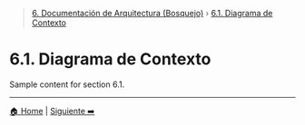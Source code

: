 > [6. Documentación de Arquitectura (Bosquejo)](../6.md) › [6.1. Diagrama de Contexto](6.1.md)

# 6.1. Diagrama de Contexto

Sample content for section 6.1.

---

[🏠 Home](../../README.md) | [Siguiente ➡️](../6.2/6.2.md)